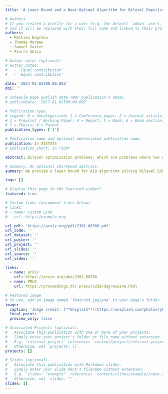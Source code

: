 ```yaml
---
title: 'A Lower Bound and a Near-Optimal Algorithm for Bilevel Empirical Risk Minimization'

# Authors
# If you created a profile for a user (e.g. the default `admin` user), write the username (folder name) here
# and it will be replaced with their full name and linked to their profile.
authors:
  - Mathieu Dagréou
  - Thomas Moreau
  - Samuel Vaiter
  - Pierre Ablin

# Author notes (optional)
# author_notes:
#   - 'Equal contribution'
#   - 'Equal contribution'

date: '2024-01-01T00:00:00Z'
doi: ''

# Schedule page publish date (NOT publication's date).
# publishDate: '2017-01-01T00:00:00Z'

# Publication type.
# Legend: 0 = Uncategorized; 1 = Conference paper; 2 = Journal article;
# 3 = Preprint / Working Paper; 4 = Report; 5 = Book; 6 = Book section;
# 7 = Thesis; 8 = Patent
publication_types: ['1']

# Publication name and optional abbreviated publication name.
publication: In AISTATS
# publication_short: In *ICW*

abstract: Bilevel optimization problems, which are problems where two optimization problems are nested, have more and more applications in machine learning. In many practical cases, the upper and the lower objectives correspond to empirical risk minimization problems and therefore have a sum structure. In this context, we propose a bilevel extension of the celebrated SARAH algorithm. We demonstrate that the algorithm requires {{< math >}}$\mathcal{O}((n+m)^{\frac12}ε^{−1})${{< /math >}} gradient computations to achieve {{< math >}}$ε${{< /math >}}-stationarity with {{< math >}}$n+m${{< /math >}} the total number of samples, which improves over all previous bilevel algorithms. Moreover, we provide a lower bound on the number of oracle calls required to get an approximate stationary point of the objective function of the bilevel problem. This lower bound is attained by our algorithm, which is therefore optimal in terms of sample complexity.

# Summary. An optional shortened abstract.
summary: We provide a lower bound for AID algorithm solving bilevel ERM problems. We show that SRBA, a bilevel adaptation of SARAH, is near optimal in term of sample complexity, similarly to its single level counterpart.

tags: []

# Display this page in the Featured widget?
featured: true

# Custom links (uncomment lines below)
# links:
# - name: Custom Link
#   url: http://example.org

url_pdf: 'https://arxiv.org/pdf/2302.08766.pdf'
url_code: ''
url_dataset: ''
url_poster: ''
url_project: ''
url_slides: ''
url_source: ''
url_video: ''

links:
  - name: arXiv
    url: https://arxiv.org/abs/2302.08766
  - name: PMLR
    url: https://proceedings.mlr.press/v238/dagreou24a.html

# Featured image
# To use, add an image named `featured.jpg/png` to your page's folder.
image:
  caption: 'Image credit: [**Unsplash**](https://unsplash.com/photos/pLCdAaMFLTE)'
  focal_point: ''
  preview_only: false

# Associated Projects (optional).
#   Associate this publication with one or more of your projects.
#   Simply enter your project's folder or file name without extension.
#   E.g. `internal-project` references `content/project/internal-project/index.md`.
#   Otherwise, set `projects: []`.
projects: []

# Slides (optional).
#   Associate this publication with Markdown slides.
#   Simply enter your slide deck's filename without extension.
#   E.g. `slides: "example"` references `content/slides/example/index.md`.
#   Otherwise, set `slides: ""`.
slides: []
---
```


<!-- {{% callout note %}}
Click the _Cite_ button above to demo the feature to enable visitors to import publication metadata into their reference management software.
{{% /callout %}} -->

<!-- {{% callout note %}}
Create your slides in Markdown - click the _Slides_ button to check out the example.
{{% /callout %}} -->

<!-- Supplementary notes can be added here, including [code, math, and images](https://wowchemy.com/docs/writing-markdown-latex/). -->
